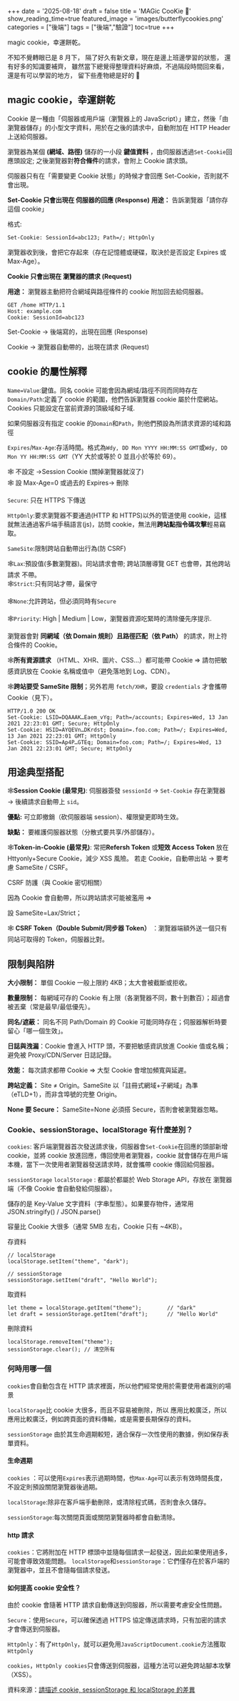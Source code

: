 +++
date = '2025-08-18'
draft = false
title = 'MAGic CooKie 🍪'
show_reading_time=true
featured_image = 'images/butterflycookies.png'
categories = ["後端"]
tags = ["後端","驗證"]
toc=true
+++

magic cookie，幸運餅乾。

不知不覺轉眼已是 8 月下，
隔了好久有新文章，現在是邊上班邊學習的狀態，
還有好多的知識要補齊，
雖然當下總覺得整理資料好麻煩，不過隔段時間回來看，還是有可以學習的地方，
留下些產物總是好的 🪺

<!--more-->

## magic cookie，幸運餅乾

Cookie 是一種由「伺服器或用戶端（瀏覽器上的 JavaScript）」建立，然後「由瀏覽器儲存」的小型文字資料，用於在之後的請求中，自動附加在 HTTP Header 上送給伺服器。

瀏覽器為某個 **(網域、路徑)** 儲存的一小段 **鍵值資料** ，由伺服器透過`Set-Cookie`回應頭設定; 之後瀏覽器對**符合條件**的請求，會附上 Cookie 請求頭。

伺服器只有在「需要變更 Cookie 狀態」的時候才會回應 Set-Cookie，否則就不會出現。

**Set-Cookie 只會出現在 伺服器的回應 (Response)**
**用途：** 告訴瀏覽器「請你存這個 cookie」

格式:

```HTTP/1.1 200 OK
Set-Cookie: SessionId=abc123; Path=/; HttpOnly


```

瀏覽器收到後，會把它存起來（存在記憶體或硬碟，取決於是否設定 Expires 或 Max-Age）。

**Cookie 只會出現在 瀏覽器的請求 (Request)**

**用途：** 瀏覽器主動把符合網域與路徑條件的 cookie 附加回去給伺服器。

```
GET /home HTTP/1.1
Host: example.com
Cookie: SessionId=abc123
```

Set-Cookie → 後端寫的，出現在回應 (Response)

Cookie → 瀏覽器自動帶的，出現在請求 (Request)

## cookie 的屬性解釋

`Name=Value`:鍵值。同名 cookie 可能會因為網域/路徑不同而同時存在  
`Domain/Path`:定義了 cookie 的範圍，他們告訴瀏覽器 cookie 屬於什麼網站。 Cookies 只能設定在當前資源的頂級域和子域.

如果伺服器沒有指定 cookie 的`Domain`和`Path`，則他們預設為所請求資源的域和路徑

`Expires`/`Max-Age`:存活時間。格式為`Wdy, DD Mon YYYY HH:MM:SS GMT`或`Wdy, DD Mon YY HH:MM:SS GMT`（YY 大於或等於 0 並且小於等於 69）。

🕸️ 不設定 →Session Cookie (關掉瀏覽器就沒了)  
🕸️ 設 Max-Age=0 或過去的 Expires→ 刪除

`Secure`: 只在 HTTPS 下傳送

`HttpOnly`:要求瀏覽器不要通過(HTTP 和 HTTPS)以外的管道使用 cookie，這樣就無法通過客戶端手稿語言(js)，訪問 cookie，無法用**跨站點指令碼攻擊**輕易竊取。

`SameSite`:限制跨站自動帶出行為(防 CSRF)

🕸️`Lax`:預設值(多數瀏覽器)。同站請求會帶; 跨站頂層導覽 GET 也會帶，其他跨站請求 不帶。  
🕸️`Strict`:只有同站才帶，最保守

🕸️`None`:允許跨站，但必須同時有`Secure`

🕸️`Priority`: High | Medium | Low，瀏覽器資源吃緊時的清除優先序提示.

瀏覽器會對 **同網域（依 Domain 規則）且路徑匹配（依 Path）** 的請求，附上符合條件的 Cookie。

🕸️**所有資源請求** （HTML、XHR、圖片、CSS…）都可能帶 Cookie ⇒ 請勿把敏感資訊放在 Cookie 名稱或值中（避免落地到 Log、CDN）。

🕸️**跨站要受 SameSite 限制**；另外若用 `fetch/XHR`，要設 `credentials` 才會攜帶 Cookie（見下）。

```
HTTP/1.0 200 OK
Set-Cookie: LSID=DQAAAK…Eaem_vYg; Path=/accounts; Expires=Wed, 13 Jan 2021 22:23:01 GMT; Secure; HttpOnly
Set-Cookie: HSID=AYQEVn…DKrdst; Domain=.foo.com; Path=/; Expires=Wed, 13 Jan 2021 22:23:01 GMT; HttpOnly
Set-Cookie: SSID=Ap4P…GTEq; Domain=foo.com; Path=/; Expires=Wed, 13 Jan 2021 22:23:01 GMT; Secure; HttpOnly
```

## 用途典型搭配

🕸️**Session Cookie (最常見)**:
伺服器簽發 `sessionId` → `Set-Cookie` 存在瀏覽器 → 後續請求自動帶上 `sid`。

**優點:** 可立即撤銷（砍伺服器端 session）、權限變更即時生效。

**缺點：** 要維護伺服器狀態（分散式要共享/外部儲存）。

🕸️**Token-in-Cookie (最常見)**: 常把**Refersh Token**
或**短效 Access Token** 放在 Httyonly+Secure Cookie，減少 XSS 風險。
若走 Cookie，自動帶出站 → 要考慮 SameSite / CSRF。

CSRF 防護（與 Cookie 密切相關）

因為 Cookie 會自動帶，所以跨站請求可能被濫用 ⇒

設 SameSite=Lax/Strict；

🕸️ **CSRF Token（Double Submit/同步器 Token）** ：瀏覽器端額外送一個只有同站可取得的 Token，伺服器比對。

## 限制與陷阱

**大小限制：** 單個 Cookie 一般上限約 4KB；太大會被截斷或拒收。

**數量限制：** 每網域可存的 Cookie 有上限（各瀏覽器不同，數十到數百）；超過會被丟棄（常是最早/最低優先）。

**同名/遮蔽：** 同名不同 Path/Domain 的 Cookie 可能同時存在；伺服器解析時要留心「哪一個生效」。

**日誌與洩漏**：Cookie 會進入 HTTP 頭，不要把敏感資訊放進 Cookie 值或名稱；避免被 Proxy/CDN/Server 日誌記錄。

**效能：** 每次請求都帶 Cookie ⇒ 大型 Cookie 會增加頻寬與延遲。

**跨站定義：** Site ≠ Origin。SameSite 以「註冊式網域+子網域」為準（eTLD+1），而非含埠號的完整 Origin。

**None 要 Secure：** SameSite=None 必須搭 Secure，否則會被瀏覽器忽略。

### Cookie、sessionStorage、localStorage 有什麼差別？

`cookies`: 客戶端瀏覽器首次發送請求後，伺服器會`Set-Cookie`在回應的頭部新增 cookie，並將 cookie 放進回應，傳回使用者瀏覽器，cookie 就會儲存在用戶端本機，當下一次使用者瀏覽器發送請求時，就會攜帶 cookie 傳回給伺服器。

`sessionStorage` `localStorage` : 都屬於都屬於 Web Storage API，存放在 瀏覽器端（不像 Cookie 會自動發給伺服器）。

儲存的是 Key-Value 文字資料（字串型態）。如果要存物件，通常用 JSON.stringify() / JSON.parse()

容量比 Cookie 大很多（通常 5MB 左右，Cookie 只有 ~4KB）。

存資料

```
// localStorage
localStorage.setItem("theme", "dark");

// sessionStorage
sessionStorage.setItem("draft", "Hello World");

```

取資料

```
let theme = localStorage.getItem("theme");        // "dark"
let draft = sessionStorage.getItem("draft");      // "Hello World"

```

刪除資料

```
localStorage.removeItem("theme");
sessionStorage.clear(); // 清空所有

```

### 何時用哪一個

`cookies`會自動包含在 HTTP 請求裡面，所以他們經常使用於需要使用者識別的場景

`localStorage`比 cookie 大很多，而且不容易被刪除，所以 應用比較廣泛，所以 應用比較廣泛，例如跨頁面的資料傳輸，或是需要長期保存的資料。

`sessionStorage` 由於其生命週期較短，適合保存一次性使用的數據，例如保存表單資料。

#### 生命週期

`cookies` ：可以使用`Expires`表示過期時間，也`Max-Age`可以表示有效時間長度，不設定則預設關閉瀏覽器後過期。

`localStorage`:除非在客戶端手動刪除，或清除程式碼，否則會永久儲存。

`sessionStorage`:每次關閉頁面或關閉瀏覽器時都會自動清除。

#### http 請求

`cookies`：它將附加在 HTTP 標頭中並隨每個請求一起發送，因此如果使用過多，可能會導致效能問題。
`localStorage`和`sessionStorage`：它們僅存在於客戶端的瀏覽器中，並且不會隨每個請求發送。

#### 如何提高 cookie 安全性？

由於 cookie 會隨著 HTTP 請求自動傳送到伺服器，所以需要考慮安全性問題。

`Secure`：使用`Secure`，可以確保透過 HTTPS 協定傳送請求時，只有加密的請求才會傳送到伺服器。

`HttpOnly`：有了`HttpOnly`，就可以避免用`JavaScriptDocument.cookie`方法獲取`HttpOnly`

`cookies`，`HttpOnly cookies`只會傳送到伺服器，這種方法可以避免跨站腳本攻擊（XSS）。

資料來源：[請描述 cookie, sessionStorage 和 localStorage 的差異](https://www.explainthis.io/zh-hant/swe/cookie-sessionstorage-localstorage-difference)
